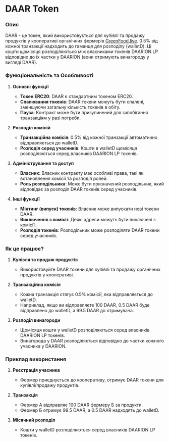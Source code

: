 # DAAR Token

### Опис

DAAR - це токен, який використовується для купівлі та продажу продуктів у кооперативі органічних фермерів [GreenFood.live](https://greenfood.live). 0.5% від кожної транзакції надходить до гаманця для розподілу (walletD). Ці кошти щомісяця розподіляються між власниками токенів DAARION LP відповідно до їх частки у DAARION (вони отримують винагороду у вигляді DAAR).

### Функціональність та Особливості

1. **Основні функції**
    - **Токен ERC20**: DAAR є стандартним токеном ERC20.
    - **Спалювання токенів**: DAAR токени можуть бути спалені, зменшуючи загальну кількість токенів в обігу.
    - **Пауза**: Контракт може бути призупинений для запобігання транзакціям у разі потреби.

2. **Розподіл комісій**
    - **Транзакційна комісія**: 0.5% від кожної транзакції автоматично відправляється до walletD.
    - **Розподіл серед учасників**: Кошти в walletD щомісяця розподіляються серед власників DAARION LP токенів.

3. **Адміністрування та доступ**
    - **Власник**: Власник контракту має особливі права, такі як встановлення комісії та розподіл ролей.
    - **Роль розподільника**: Може бути призначений розподільник, який відповідає за розподіл DAAR токенів серед учасників.

4. **Інші функції**
    - **Мінтинг (випуск) токенів**: Власник може випускати нові токени DAAR.
    - **Виключення з комісії**: Деякі адреси можуть бути виключені з комісії.
    - **Розподіл токенів**: Розподільник може розподіляти DAAR токени серед учасників.

### Як це працює?

1. **Купівля та продаж продуктів**
    - Використовуйте DAAR токени для купівлі та продажу органічних продуктів у кооперативі.

2. **Транзакційна комісія**
    - Кожна транзакція стягує 0.5% комісії, яка відправляється до walletD.
    - Наприклад, якщо ви відправляєте 100 DAAR, 0.5 DAAR буде відправлено до walletD, а 99.5 DAAR до отримувача.

3. **Розподіл винагороди**
    - Щомісяця кошти у walletD розподіляються серед власників DAARION LP токенів.
    - Винагорода у DAAR розподіляється відповідно до частки кожного учасника у DAARION.

### Приклад використання

1. **Реєстрація учасника**
    - Фермер приєднується до кооперативу, отримує DAAR токени для купівлі/продажу продуктів.

2. **Транзакція**
    - Фермер А відправляє 100 DAAR фермеру Б за продукти.
    - Фермер Б отримує 99.5 DAAR, а 0.5 DAAR надходять до walletD.

3. **Місячний розподіл**
    - Кошти у walletD розподіляються серед власників DAARION LP токенів.
